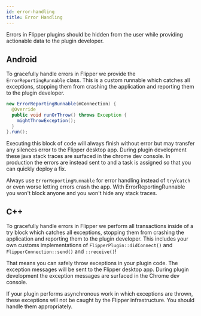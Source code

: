 ```yaml
---
id: error-handling
title: Error Handling
---
```


Errors in Flipper plugins should be hidden from the user while providing actionable data to the plugin developer.

## Android

To gracefully handle errors in Flipper we provide the `ErrorReportingRunnable` class. This is a custom runnable which catches all exceptions, stopping them from crashing the application and reporting them to the plugin developer.

```java
new ErrorReportingRunnable(mConnection) {
  @Override
  public void runOrThrow() throws Exception {
    mightThrowException();
  }
}.run();
```

Executing this block of code will always finish without error but may transfer any silences error to the Flipper desktop app. During plugin development these java stack traces are surfaced in the chrome dev console. In production the errors are instead sent to and a task is assigned so that you can quickly deploy a fix.

Always use `ErrorReportingRunnable` for error handling instead of `try`/`catch` or even worse letting errors crash the app. With ErrorReportingRunnable you won't block anyone and you won't hide any stack traces.

## C++

To gracefully handle errors in Flipper we perform all transactions inside of a try block which catches all exceptions, stopping them from crashing the application and reporting them to the plugin developer. This includes your own customs implementations of `FlipperPlugin::didConnect()` and `FlipperConnection::send()` and `::receive()`!

That means you can safely throw exceptions in your plugin code. The exception messages will be sent to the Flipper desktop app. During plugin development the exception messages are surfaced in the Chrome dev console.

If your plugin performs asynchronous work in which exceptions are thrown, these exceptions will not be caught by the Flipper infrastructure. You should handle them appropriately.
